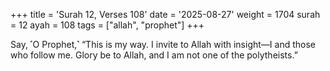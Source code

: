 +++
title = 'Surah 12, Verses 108'
date = '2025-08-27'
weight = 1704
surah = 12
ayah = 108
tags = ["allah", "prophet"]
+++

Say, ˹O Prophet,˺ “This is my way. I invite to Allah with insight—I and those who follow me. Glory be to Allah, and I am not one of the polytheists.”